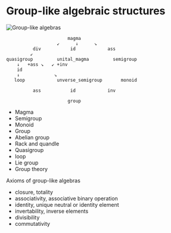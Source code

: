# Group-like algebraic structures

![Group-like algebras](https://upload.wikimedia.org/wikipedia/commons/thumb/0/07/Algebraic_structures_-_magma_to_group.svg/265px-Algebraic_structures_-_magma_to_group.svg.png)


```
                       magma
                   ↙      ↓      ↘
          div           id            ass
         ↙
quasigroup         unital_magma         semigroup
    ↓   +ass ↘   ↙ +inv
    id        
    ↓             ↘
   loop            unverse_semigroup       monoid

          ass           id            inv

                       group
```

- Magma
- Semigroup
- Monoid
- Group
- Abelian group
- Rack and quandle
- Quasigroup
- loop
- Lie group
- Group theory



Axioms of group-like algebras
- closure, totality
- associativity, associative binary operation
- identity, unique neutral or identity element
- invertability, inverse elements
- divisibility
- commutativity
